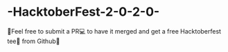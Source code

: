 # -HacktoberFest-2-0-2-0-
🤗Feel free to submit a PR💻 to have it merged and get a free Hacktoberfest tee👕 from Github🔮
